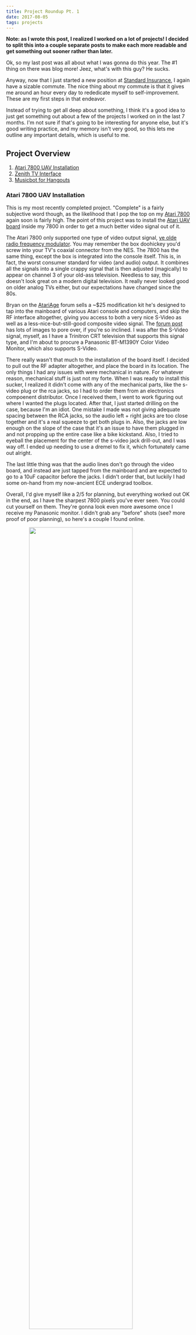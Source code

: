 ```yaml
---
title: Project Roundup Pt. 1
date: 2017-08-05
tags: projects
---
```


__Note: as I wrote this post, I realized I worked on a lot of projects! I decided to split this into a couple separate posts to make each more readable and get something out sooner rather than later.__

Ok, so my last post was all about what I was gonna do this year. The #1 thing on there was blog more! Jeez, what's with this guy? He sucks. 

Anyway, now that I just started a new position at [Standard Insurance], I again have a sizable commute. The nice thing about my commute is that it gives me around an hour every day to rededicate myself to self-improvement. These are my first steps in that endeavor.

Instead of trying to get all deep about something, I think it's a good idea to just get something out about a few of the projects I worked on in the last 7 months. I'm not sure if that's going to be interesting for anyone else, but it's good writing practice, and my memory isn't very good, so this lets me outline any important details, which is useful to me.

[Standard Insurance]: https://www.standard.com/

## Project Overview

1. [Atari 7800 UAV Installation](#a7800)
1. [Zenith TV Interface](#zenith-tv)
1. [Musicbot for Hangouts](#musicbot)

### <a name="a7800"></a>Atari 7800 UAV Installation

This is my most recently completed project. "Complete" is a fairly subjective word though, as the likelihood that I pop the top on my [Atari 7800] again soon is fairly high. The point of this project was to install the [Atari UAV board] inside my 7800 in order to get a much better video signal out of it.

The Atari 7800 only supported one type of video output signal, [ye olde radio frequency modulator]. You may remember the box doohickey you'd screw into your TV's coaxial connector from the NES. The 7800 has the same thing, except the box is integrated into the console itself. This is, in fact, the worst consumer standard for video (and audio) output. It combines all the signals into a single crappy signal that is then adjusted (magically) to appear on channel 3 of your old-ass television. Needless to say, this doesn't look great on a modern digital television. It really never looked good on older analog TVs either, but our expectations have changed since the 80s. 

Bryan on the [AtariAge] forum sells a ~$25 modification kit he's designed to tap into the mainboard of various Atari console and computers, and skip the RF interface altogether, giving you access to both a very nice S-Video as well as a less-nice-but-still-good composite video signal. The [forum post] has lots of images to pore over, if you're so inclined. I was after the S-Video signal, myself, as I have a Trinitron CRT television that supports this signal type, and I'm about to procure a Panasonic BT-M1390Y Color Video Monitor, which also supports S-Video.

There really wasn't that much to the installation of the board itself. I decided to pull out the RF adapter altogether, and place the board in its location. The only things I had any issues with were mechanical in nature. For whatever reason, mechanical stuff is just not my forte. When I was ready to install this sucker, I realized it didn't come with any of the mechanical parts, like the s-video plug or the rca jacks, so I had to order them from an electronics compoenent distributor. Once I received them, I went to work figuring out where I wanted the plugs located. After that, I just started drilling on the case, because I'm an idiot. One mistake I made was not giving adequate spacing between the RCA jacks, so the audio left + right jacks are too close together and it's a real squeeze to get both plugs in. Also, the jacks are low enough on the slope of the case that it's an issue to have them plugged in and not propping up the entire case like a bike kickstand. Also, I tried to eyeball the placement for the center of the s-video jack drill-out, and I was way off. I ended up needing to use a dremel to fix it, which fortunately came out alright.

The last little thing was that the audio lines don't go through the video board, and instead are just tapped from the mainboard and are expected to go to a 10uF capacitor before the jacks. I didn't order that, but luckily I had some on-hand from my now-ancient ECE undergrad toolbox.

Overall, I'd give myself like a 2/5 for planning, but everything worked out OK in the end, as I have the sharpest 7800 pixels you've ever seen. You could cut yourself on them. They're gonna look even more awesome once I receive my Panasonic monitor. I didn't grab any "before" shots (see? more proof of poor planning), so here's a couple I found online. 

<img src="/img/proj-roundup-pt1/rf-composite-comparison.jpg" style="width: 75%; display: block; margin-left: auto; margin-right: auto"/>

<img src="/img/proj-roundup-pt1/rf-svideo-comparison.jpg" style="width: 75%; display: block; margin-left: auto; margin-right: auto"/>

__UPDATE: I have now received the aformentioned monitor, and took some pictures of the project.__

<a href="/img/proj-roundup-pt1/atari-fullmod.jpg">
<img src="/img/proj-roundup-pt1/atari-fullmod-small.jpg" style="width: 75%; display: block; margin-left: auto; margin-right: auto"/>
</a>
<p style="text-align: center;">Full Mod</p>

<a href="/img/proj-roundup-pt1/atari-jack-closeup.jpg">
<img src="/img/proj-roundup-pt1/atari-jack-closeup-small.jpg" style="width: 75%; display: block; margin-left: auto; margin-right: auto"/>
<p style="text-align: center;">Close-up of the added jacks</p>

<a href="/img/proj-roundup-pt1/atari-too-close.jpg">
<img src="/img/proj-roundup-pt1/atari-too-close-small.jpg" style="width: 75%; display: block; margin-left: auto; margin-right: auto"/>
<p style="text-align: center;">RCA Jacks are too close together</p>
</a>

<a href="/img/proj-roundup-pt1/atari-kickstand.jpg">
<img src="/img/proj-roundup-pt1/atari-kickstand-small.jpg" style="width: 75%; display: block; margin-left: auto; margin-right: auto"/>
<p style="text-align: center;">Also, when cables are plugged in, you get this kickstand effect</p>
</a>

<a href="/img/proj-roundup-pt1/atari-kickstand-fix.jpg">
<img src="/img/proj-roundup-pt1/atari-kickstand-fix-small.jpg" style="width: 75%; display: block; margin-left: auto; margin-right: auto"/>
<p style="text-align: center;">Here's some adapters to 'fix' the kickstand effect</p>
</a>

<a href="/img/proj-roundup-pt1/atari-at-home.jpg">
<img src="/img/proj-roundup-pt1/atari-at-home-small.jpg" style="width: 75%; display: block; margin-left: auto; margin-right: auto"/>
<p style="text-align: center;">Atari 7800 back in its home</p>
</a>

<a href="/img/proj-roundup-pt1/atari-on-monitor.jpg">
<img src="/img/proj-roundup-pt1/atari-on-monitor-small.jpg" style="width: 75%; display: block; margin-left: auto; margin-right: auto"/>
<p style="text-align: center;">S-Video input on my new Panasonic BT-H1390Y</p>
</a>

<a href="/img/proj-roundup-pt1/atari-mario-closeup.jpg">
<img src="/img/proj-roundup-pt1/atari-mario-closeup-small.jpg" style="width: 75%; display: block; margin-left: auto; margin-right: auto"/>
<p style="text-align: center;">Close-up of Mario chillin' out</p>
</a>

[Atari 7800]: https://en.wikipedia.org/wiki/Atari_7800
[Atari UAV Board]:  http://atariage.com/forums/topic/246613-new-video-upgrade-coming-soon/
[ye olde radio frequency modulator]: https://en.wikipedia.org/wiki/RF_modulator
[AtariAge]: http://atariage.com/
[forum post]:  http://atariage.com/forums/topic/246613-new-video-upgrade-coming-soon/

### <a name="zenith-tv"></a>Zenith TV Interface

Back in December, my buddy Epitrope moved to NY, and was trying to get rid of the things he wasn't going to transport across the entire US. One of these things was an older 720p plasma Zenith TV. He is a hacker extraordinaire, and after doing a bit of looking at [the manual], saw that the protocol for the serial interface on the back is documented. He created a set of programs to communicate with this port to do some TV automation, which I thought was really cool. After doing him the favor of taking the TV off his hands (I'm an altruist at heart...), I decided I wanted to use the same programs, running on a dusty [Raspberry Pi 1] I had laying around instead of using a full computer like he did. 

Epitrope architected the program really well, using a separate client/server interface, with the client written in Python and the server written in C. It also uses [protobufs] to have the protocol defined separately from the programs, and uses [ZeroMQ] to encapsulate commands between the two. I knew very little about protobufs or ZeroMQ as I went forward trying to "port" this program to Raspi, and ran into a handful of different issues. 

The first issue I ran into was that the Github repo Epitrope set up didn't have full build instructions, including the dependencies for C and Python that are necessary to run. As I discovered which packages supplied the right dependencies, I [put together some docs and fixed up the Makefile] to handle more steps, such as compiling the protocol buffer definitions.

There were a few interesting gotchas during this process. There are multiple bindings for ZeroMQ, depending on version. Using the wrong one doesn't work, obviously.
Also, the system package in Ubuntu for protobuf compiling doesn't include the compiler for C, but does include the one for Python, so you need to install two separate dependencies.

I then had to deal with the fact that the serial port used in the original was hardcoded, and didn't match the FTDI USB-to-Serial device I was using on the Raspi. [This was a fairly small change]. 

The next commit took the most research. Even though everything seemed to be wired together properly, I was getting corrupted data and commands weren't working. After fixing some of the debug output to display properly, it started to become clear that I was only getting partial data. The responses were supposed to be 14 bytes, but instead I was only getting the first 8. I finally figured out that the serial reads from the Raspi would only read 8 bytes at a time, so [you need to do multiple reads to get all the data]. Epitrope's hardware apparently returned all 14 bytes at once, and so never ran into this problem.

The last thing I did was to add a new TV command to do something you can't do with the remote, "screen mute". This effectively turns off the screen, but leaves the sound still being output. My wife likes to fall asleep with the TV on, but really the thing she's interested in is the sound, so I thought adding this feature would actually make this program useful to me. [The code for this] was very regular, and fit patterns put in place by Epitrope for the other commands. It did require extending the protocol buffer definition, and there was quite a bit of boilerplate.

I have aspirations of rewriting both programs into a single [Rust] program, as I feel that Rust lends itself to system code, but also for web code. The ultimate goal would be to have a RESTful API to control the TV, and perhaps even a small web frontend you could pull up on your phone, but I really haven't gotten very far in learning Rust this year, like I hoped I would. I still hope to come back to this sometime.

Overall, I had fun with this little port project. I learned about ZeroMQ and protobufs a bit, and learned you can't always assume even small serial reads will complete in a single read call. It was also the first C project I'd worked on in years, so it felt a little like going home to visit, even if it was only for a few days.

[the manual]: https://www.manualslib.com/manual/485866/Zenith-Z42p3.html?page=51
[Raspberry Pi 1]: https://www.raspberrypi.org/products/raspberry-pi-1-model-b/
[protobufs]: https://github.com/google/protobuf
[ZeroMQ]: http://zeromq.org/
[put together some docs and fixed up the Makefile]: https://github.com/rattboi/zenith-tv-serial/commit/6d55dd78664e24c13090c85167b9c7960794f8f3
[This was a fairly small change]: https://github.com/rattboi/zenith-tv-serial/commit/b2ab6cf4d162f935b275574b22bfd74a6c56df32
[you need to do multiple reads to get all the data]: https://github.com/rattboi/zenith-tv-serial/commit/867e0e3f9b15843196e2189947adda2a3f033d0d
[The code for this]: https://github.com/rattboi/zenith-tv-serial/commit/307ec2000400871e7d0f7cff46b73a4186f038ef
[Rust]: https://www.rust-lang.org/en-US/

### <a name="musicbot"></a>Musicbot for Hangouts

This project has been a lot of fun. The point of it is to assist in conversations in a music-related Hangouts group chat. I'm not sure why everyone settled on Hangouts as the chat standard for our group, but people like it because the barrier to entry is so low. 

I'm used to IRC and having bots assist in the conversation, so I was a little bummed that everyone wanted to use Hangouts. After a bit of research, however, I found that there are actually a handful of bot frameworks for integration with Hangouts, all leveraging the [Hangups] Python library. I looked over a few, and found one that [hangoutsbot] had the feature-set I was looking for. This came with all the hooks to extend it effectively, as well as a [small ORM called peewee] to abstract out any database functionality. I think peewee is the first ORM I've used in Python, and it has been fairly straightforward. I think I still prefer the feel of something like [hugsql] over ORMs in general, but peewee is painless.

I've added quite a few integrations at this point, to the following services:

- [Google Play Music]
- [Last.fm]
- [Setlist.fm]
- [Goo.gl Url Shortener]

To make this work, we decided as a group to standardize on these services. I guess it probably wouldn't be too hard to also integrate with something like libre.fm for listening habit tracking, but we definitely needed to standardize on a music streaming service, and GPM has the best deal. $15/mo gets you 6 users with a family account. I split the cost with my friend Noah, and we share user accounts to others. For this to work correctly, the musicbot actually needs to be its own user in GPM as well, so keep that in mind, as that eats an account on its own. Theoretically, you could share your personal account, but you may get some strange behavior, because the bot maintains shared playlists and a few other things.

A few cool things I've added that I'm pretty proud of are listed below. For a more in-depth overview of all the features, you can find them in the [project's readme].

```!playlist convert <url>``` will take an embedded Spotify playlist, finds all the songs it can on GPM, and creates a new shared playlist owned by the bot, but available to all. This, I think, is quite useful, as I often stumble across sites that embed Spotify playlists in them, and this makes the playlist easily available to me and my friends. I ended up using [BeautifulSoup] to scrape this data from the embedded playlist pages, then feeding this to the [gmusicapi] library to generate the playlist.

```!setlist generate <bandname>``` will find the band's most likely setlist using setlist.fm. Note that setlist.fm has a REST api, but this feature isn't available via the API, so it necessitated scraping using [BeautifulSoup]. It seems like that's something I've been doing a lot recently (stay tuned for part 2!).

I still work on this project whenever I think of another cool feature. It's been really fun, and I enjoy adding features for my (very small) user base.

One thing I don't like about this bot is that it is tightly coupled only to Hangouts, although the features it offers really are more general. I've used Errbot in the past to write a decoupled chatbot with pluggable backends, and it'd be great to port over my functionality to that, but there are two main things barring me from doingso.

1. There is no Hangouts backend for Errbot, so I'd have to write the backend myself. I've actually contemplated doing this, as then I could leverage the entire Errbot plugin ecosystem, and so could anyone else standardizing on Hangouts as their chat medium.
1. Errbot doesn't come with a comparable database backend, so I'd have to roll my own or bring peewee with me, which complicates things.

The above points sound like a sizeable amount of work, but perhaps in the future you'll see a post about Errbot-Hangouts-Backend or some such project.

[Hangups]: https://github.com/tdryer/hangups
[hangoutsbot]: https://github.com/ovkulkarni/hangoutsbot
[small ORM called peewee]: http://docs.peewee-orm.com/en/latest/
[hugsql]: https://www.hugsql.org/
[Google Play Music]: https://en.wikipedia.org/wiki/Google_Play_Music
[Last.fm]: https://en.wikipedia.org/wiki/Last.fm
[Setlist.fm]: https://www.setlist.fm/
[Goo.gl Url Shortener]: https://goo.gl/
[project's readme]: https://github.com/rattboi/musicbot
[BeautifulSoup]: https://www.crummy.com/software/BeautifulSoup/bs4/doc/
[gmusicapi]: https://github.com/simon-weber/gmusicapi

### End of Part 1

Thanks for reading my little project roundup. I have quite a few more still to write about. In part 2, I'm going to write about Trello Concert Tracker, iCE-ROM, and my Open Source Scan Converter build project. Hope to see you there!
